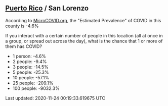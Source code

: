 
## [Puerto Rico](/united-states/puerto-rico) / San Lorenzo

According to [MicroCOVID.org](http://microcovid.org),
the "Estimated Prevalence" of COVID in this county is -4.6%

If you interact with a certain number of people in this location
(all at once in a group, or spread out across the day), what is the chance that
1 or more of them has COVID?

- 1 person: -4.6%
- 2 people: -9.4%
- 3 people: -14.5%
- 5 people: -25.3%
- 10 people: -57.1%
- 25 people: -209.1%
- 100 people: -9032.3%

Last updated: 2020-11-24 00:19:33.619675 UTC

